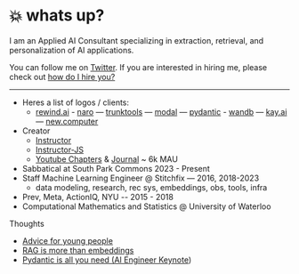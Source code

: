 # 💥 whats up?

I am an Applied AI Consultant specializing in extraction, retrieval, and personalization of AI applications. 

You can follow me on [Twitter](http://x.com/jxnlco). If you are interested in hiring me, please check out [how do I hire you?](https://www.notion.so/How-can-I-hire-you-ec2bb36a5ac048c2a8f6bd888faea6c2?pvs=21)

---

- Heres a list of logos / clients:
    - [rewind.ai](https://rewind.ai) - [naro](http://narohq.com) — [trunktools](https://trunktools.com/) — [modal](http://modal.com) — [pydantic](http://pydantic.dev) - [wandb](https://wandb.ai/) — [kay.ai](http://Kay.ai) — [new.computer](http://new.computer)
- Creator
    - [Instructor](https://jxnl.github.io/instructor/)
    - [Instructor-JS](https://instructor-ai.github.io/instructor-js/)
    - [Youtube Chapters](https://youtubechapters.app) & [Journal](http://usejournal.xyz) ~ 6k MAU
- Sabbatical at South Park Commons 2023 - Present
- Staff Machine Learning Engineer @ Stitchfix — 2016, 2018-2023
    - data modeling, research, rec sys, embeddings, obs, tools, infra
- Prev, Meta, ActionIQ, NYU -- 2015 - 2018
- Computational Mathematics and Statistics @ University of Waterloo

Thoughts 
- [Advice for young people](https://jxnl.github.io/blog/writing/2024/06/01/advice-to-young-people/?x=1)
- [RAG is more than embeddings](https://jxnl.github.io/instructor/blog/2023/09/17/rag-is-more-than-just-embedding-search/)
- [Pydantic is all you need (AI Engineer Keynote](https://www.youtube.com/watch?v=yj-wSRJwrrc&t=23))
